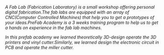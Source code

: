 *A Fab Lab (Fabrication Laboratory)  is a small workshop offering personal digital fabrication.The fab labs are equipped with an array of CNC(Computer Controlled Machines) that help you to get a prototypes of your ideas.PreFab Academy is a 3 weeks training program to help us to get a hands on experience in the fab lab machines.* 

*In this prefab academy we learned theoretically 3D-design operate the 3D printers and vinyl cutter.Similarly, we learned design the electronic circuit in PCB and operate the miller cutter.*

